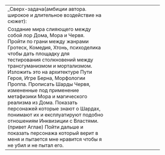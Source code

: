 |   |   |   |   |   |   |   |   |   |   |   |   |
|---|---|---|---|---|---|---|---|---|---|---|---|
|_Сверх-задача(амбиции автора. широкое и длительное воздействие на сюжет):|   |   |   |   |   |   |   |   |   |   |   |
|Создание мира слияющего между собой лор Дома, Мора и Червя. Пройти по грани между жанрами Гротеск, Комедия, Хтонь, психоделика чтобы дать площадку для тестирования столкновений между трансгуманизмом и мортализмом. Изложить это на архитектуре Пути Героя, Игре Берна, Морфологии Проппа. Прописать Шарды Червя, измененные под применение метафизики Мора и магического реализма из Дома. Показать персонажей которые знают о Шардах, понимают их и експлуатируют подобно отношениям Инквизиции с Властями. (привет Аглае) Пойти дальше и показать персонажа который верит в меня и пытается мне нравится чтобы я не убил и не пытал его.||||||||||||

